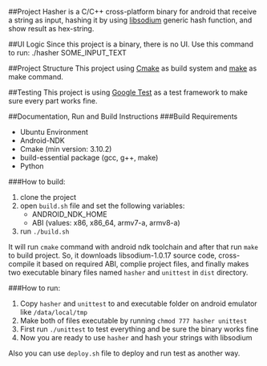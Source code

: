 ##Project
Hasher is a C/C++ cross-platform binary for android that receive a string as input, hashing it by using [libsodium](https://github.com/jedisct1/libsodium "libsodium") generic hash function, and show result as hex-string.

##UI Logic
Since this project is a binary, there is no UI. Use this command to run:
./hasher SOME_INPUT_TEXT

##Project Structure
This project using [Cmake](https://cmake.org/) as build system and  [make](https://linux.die.net/man/1/make) as make command.

##Testing
This project is using [Google Test](https://github.com/google/googletest) as a test framework to make sure every part works fine.

##Documentation, Run and Build Instructions
###Build Requirements
+ Ubuntu Environment
+ Android-NDK
+ Cmake (min version: 3.10.2)
+ build-essential package (gcc, g++, make)
+ Python

###How to build:
1. clone the project
2. open `build.sh` file and set the following variables:
	+ ANDROID_NDK_HOME
	+ ABI (values: x86, x86_64, armv7-a, armv8-a)
3. run `./build.sh`

It will run `cmake` command with android ndk toolchain and after that run `make` to build project. So, it downloads libsodium-1.0.17 source code, cross-compile it based on required ABI, complie project files, and finally makes two executable binary files named `hasher` and `unittest` in `dist` directory.

###How to run:
1. Copy `hasher` and `unittest` to and executable folder on android emulator like `/data/local/tmp`
2. Make both of files executable by running `chmod 777 hasher unittest`
3. First run `./unittest` to test everything and be sure the binary works fine
4. Now you are ready to use `hasher` and hash your strings with libsodium

Also you can use `deploy.sh` file to deploy and run test as another way.
